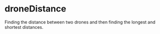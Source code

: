 # droneDistance
Finding the distance between two drones and then finding the longest and shortest distances. 
